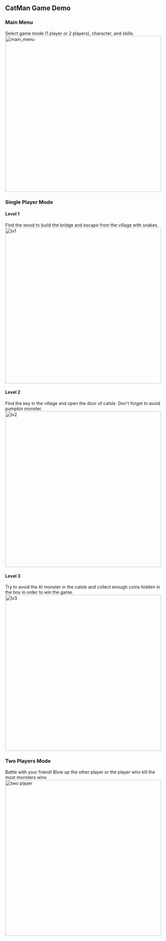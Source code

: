 ## CatMan Game Demo


### Main Menu
Select game mode (1 player or 2 players), character, and skills. <br>
<img src="https://user-images.githubusercontent.com/45025236/132822375-d2e258a4-c1ff-4b2b-b383-24a329d39b41.gif" alt="main_menu" style="width:500px;"/>

### Single Player Mode
#### Level 1
Find the wood to build the bridge and escape from the village with snakes.
<img src="https://user-images.githubusercontent.com/45025236/132817356-be8e9fc1-a059-41ca-bbeb-f61967b8f964.gif" alt="lv1" style="width:500px;"/>

#### Level 2
Find the key in the village and open the door of catsle. Don't forget to avoid pumpkin monster.
<img src="https://user-images.githubusercontent.com/45025236/132822982-02b0d077-80bf-401e-85ea-51f389c23257.gif" alt="lv2" style="width:500px;"/>

#### Level 3
Try to avoid the AI monster in the catsle and collect enough coins hidden in the box in order to win the game.
<img src="https://user-images.githubusercontent.com/45025236/132818846-e0ff8682-246a-4310-b3d9-248d5330ec8a.gif" alt="lv3" style="width:500px;"/>

### Two Players Mode
Battle with your friend! Blow up the other player or the player who kill the most monsters wins
<img src="https://user-images.githubusercontent.com/45025236/132824172-b47c31e6-ac35-4f69-8e7f-c13a1ffe0aa4.gif" alt="two player" style="width:500px;"/>

